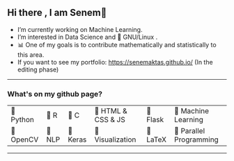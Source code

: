 ## Hi there , I am Senem👋

- I’m currently working on Machine Learning.
- I’m interested in Data Science and :penguin: GNU/Linux .
- :bar_chart:  One of my goals is to contribute mathematically and statistically to this area.
- If you want to see my portfolio: https://senemaktas.github.io/ (In the editing phase)

----

### What's on my github page?
|                       |                    |                   |                              |                          |                                    |
|-----------------------|--------------------|-------------------|------------------------------|--------------------------|------------------------------------|
| :pushpin: Python      | :pushpin: R        | :pushpin: C       |  :pushpin: HTML & CSS & JS   |  :pushpin: Flask         |  :pushpin: Machine Learning        |
| :pushpin: OpenCV      | :pushpin: NLP      | :pushpin: Keras   | :pushpin: Visualization      |  :pushpin: LaTeX         |  :pushpin: Parallel Programming    |

---

<!--
**senemaktas/senemaktas** is a ✨ _special_ ✨ repository because its `README.md` (this file) appears on your GitHub profile.
-- dark, radical, merko, gruvbox, tokyonight, onedark, cobalt, synthwave, highcontrast, dracula 

![Senem's github stats](https://github-readme-stats.vercel.app/api?username=senemaktas&show_icons=true&theme=prussian&hide=contribs,prs&count_private=true&text_color=ffffff&title_color=fe0278)  -->

